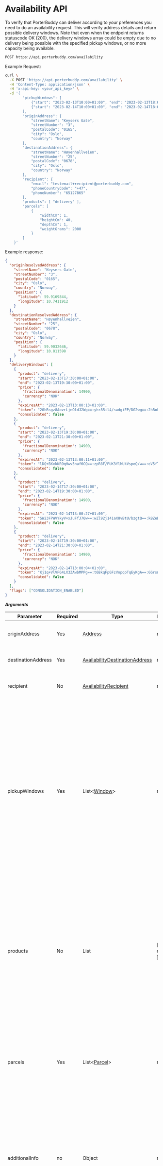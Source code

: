 # Availability API

To verify that PorterBuddy can deliver according to your preferences you need to do an availability request. This will verify address details and return possible delivery windows. Note that even when the endpoint returns statuscode OK (200), the delivery windows array could be empty due to no delivery being possible with the specified pickup windows, or no more capacity being available.

```bash
POST https://api.porterbuddy.com/availability
```

Example Request:

```bash
curl \
  -X POST 'https://api.porterbuddy.com/availability' \
  -H 'Content-Type: application/json' \
  -H 'x-api-key: <your_api_key>' \
  -d '{
        "pickupWindows": [
            {"start": "2023-02-13T10:00+01:00", "end": "2023-02-13T18:00+01:00"},
            {"start": "2023-02-14T10:00+01:00", "end": "2023-02-14T18:00+01:00"}
        ],
        "originAddress": {
            "streetName": "Keysers Gate",
            "streetNumber": "3",
            "postalCode": "0165",
            "city": "Oslo",
            "country": "Norway"
        },
        "destinationAddress": {
            "streetName": "Høyenhallveien",
            "streetNumber": "25",
            "postalCode": "0678",
            "city": "Oslo",
            "country": "Norway"
        },
        "recipient": {
            "email": "testemail+recipient@porterbuddy.com",
            "phoneCountryCode": "+47",
            "phoneNumber": "65127865"
        },
        "products": [ "delivery" ],
        "parcels": [
            {
                "widthCm": 1,
                "heightCm": 40,
                "depthCm": 1,
                "weightGrams": 2000
            }
        ]
    }'
```

Example response:

```json
{
  "originResolvedAddress": {
    "streetName": "Keysers Gate",
    "streetNumber": "3",
    "postalCode": "0165",
    "city": "Oslo",
    "country": "Norway",
    "position": {
      "latitude": 59.9169844,
      "longitude": 10.7411912
    }
  },
  "destinationResolvedAddress": {
    "streetName": "Høyenhallveien",
    "streetNumber": "25",
    "postalCode": "0678",
    "city": "Oslo",
    "country": "Norway",
    "position": {
      "latitude": 59.9032646,
      "longitude": 10.811598
    }
  },
  "deliveryWindows": [
    {
      "product": "delivery",
      "start": "2023-02-13T17:30:00+01:00",
      "end": "2023-02-13T19:30:00+01:00",
      "price": {
        "fractionalDenomination": 14900,
        "currency": "NOK"
      },
      "expiresAt": "2023-02-13T13:00:13+01:00",
      "token": "20hRsgz8AovrLjeOldJ2Wg==:yhr85il4/swdgiEP/DG2wg==:2hBoFcmyTNLp/CTfX3sTGslOJr9sXAMxHggqq/h6tGmUuCEB2Vfy8uyNIWfg3qf6d7nj84Aj2sbwMLK2hETe14L4qgnlZHVSkBcktYPc6VCp9vEZhXErpQS3HoSyRU+mVcF2SNGP4s5TI5x7S6oq4Q==",
      "consolidated": false
    },
    {
      "product": "delivery",
      "start": "2023-02-13T19:30:00+01:00",
      "end": "2023-02-13T21:30:00+01:00",
      "price": {
        "fractionalDenomination": 14900,
        "currency": "NOK"
      },
      "expiresAt": "2023-02-13T13:00:11+01:00",
      "token": "lDQ+BXxkKR9qHwv5naf6CQ==:zpR8F/PUK3YlhUkVspoQ/w==:eV5fTEQmv/6We+KaK32ji31FHHHKaG4/GFQO8s/BX9dLKQ4QlV6gLZYtXOCQU+WfbYe+x9pJOfdjaXRfC2M4oNq+bHtNHSQKY7rfjAV3IoG2DSqvT9a+z4Lp8yuFOvonEUlzWlEiT2inTcnju+JlYQ==",
      "consolidated": false
    },
    {
      "product": "delivery",
      "start": "2023-02-14T17:30:00+01:00",
      "end": "2023-02-14T19:30:00+01:00",
      "price": {
        "fractionalDenomination": 14900,
        "currency": "NOK"
      },
      "expiresAt": "2023-02-14T13:00:27+01:00",
      "token": "SW23FPWVYkyV+xJuFfJ76w==:wZl92j141aX8vBtU/bzgtQ==:kBZeBgu+JoYMaasgk+Y+F4Bsd6ntn3Q8hkbGX9/ysfnppPTmqe24ZZeBdtDwh2364DMUhc+hpyK2Aau8jW7FC/gl4E3Q84j+7OnX3CNYuRzoNlYsXI749XGr86YbVU6wt8olw8pNkkLsyF17oNDA3g==",
      "consolidated": false
    },
    {
      "product": "delivery",
      "start": "2023-02-14T19:30:00+01:00",
      "end": "2023-02-14T21:30:00+01:00",
      "price": {
        "fractionalDenomination": 14900,
        "currency": "NOK"
      },
      "expiresAt": "2023-02-14T13:00:04+01:00",
      "token": "Kj1q+VlVFG4LX3ZAwbMPPg==:t6BkqFpGFzVnpqoTqEyKgA==:GGrsm1gUTetg8ux9sTs0/+X7mQiG/9a4y67BZoXPRjB3g8F+OK4NVyaYZAdIsLcdbO36jNta8hEyyCDxVee2qi7+95RJXBP/7wuH4Ik/S2/fq+8gHBQhISm0ba9TyO4ujytN5eAlXmoZgSQSXFG2tg==",
      "consolidated": false
    }
  ],
  "flags": ["CONSOLIDATION_ENABLED"]
}
```

**_Arguments_**

| Parameter          | Required | Type                                                                                                  | Default      | Description                                                                                                                                                                                                                                                                                                                                         |
| ------------------ | -------- | ----------------------------------------------------------------------------------------------------- | ------------ | --------------------------------------------------------------------------------------------------------------------------------------------------------------------------------------------------------------------------------------------------------------------------------------------------------------------------------------------------- |
| originAddress      | Yes      | [Address](https://developer.porterbuddy.com/#address)                                                 | none         | The pick up location for the merchandise                                                                                                                                                                                                                                                                                                            |
| destinationAddress | Yes      | [AvailabilityDestinationAddress](https://developer.porterbuddy.com/#availability-destination-address) | none         | The destination for the merchandise                                                                                                                                                                                                                                                                                                                 |
| recipient          | No       | [AvailabilityRecipient](https://developer.porterbuddy.com/#availability-recipient)                    | none         | The contact details of the delivery recipient                                                                                                                                                                                                                                                                                                       |
| pickupWindows      | Yes      | List<[Window](https://developer.porterbuddy.com/#window)>                                             | none         | The windows when the package is available for pick-up. We recommend sending wide windows and for multiple days. Ex: If the package is ready for pick up from 3pm on monday and the store closes at 7pm, the first window will be 3pm-7pm the first day, and the following windows should probably be the opening hours for the store the next days. |
| products           | No       | List                                                                                                  | [ delivery ] | The name of the product needed. Currently, only the product "delivery" is available. Multiple products here will result in windows in the list for each product. Each window has a 'product' attribute which signals which product this is for.                                                                                                     |
| parcels            | Yes      | List<[Parcel](https://developer.porterbuddy.com/#parcel)>                                             | none         | The list of parcels that you want to transport. This will affect which couriers can fulfill the delivery. A smaller car cannot drive packages that won't fit in it's trunk.                                                                                                                                                                         |
| additionalInfo     | no       | Object                                                                                                | null         | Object reserved for additional information. This argument is intended to be provided by the checkout widget and needs to be passed-through as is, without further modifications.                                                                                                                                                                    |

**Availability Destination Address**

| Parameter    | Required | Type   | Default | Description                                          |
| ------------ | -------- | ------ | ------- | ---------------------------------------------------- |
| streetName   | No       | String | none    | Name of the street                                   |
| streetNumber | No       | String | none    | Number of the street. Including any letters. Ex: 10d |
| postalCode   | Yes      | String | none    | The postal code of the address                       |
| city         | No       | String | none    | The city of the address                              |
| country      | Yes      | String | none    | The country of the address                           |

**Availability Recipient**

| Parameter        | Required | Type   | Default | Description                       |
| ---------------- | -------- | ------ | ------- | --------------------------------- |
| email            | No       | String | none    | Email                             |
| phoneCountryCode | No       | String | +47     | Country code for the phone number |
| phoneNumber      | No       | String | none    | Phone number                      |

**_Response_**

| Parameter                  | Type                                                                                          | Description                                                                                                                                                                                |
| -------------------------- | --------------------------------------------------------------------------------------------- | ------------------------------------------------------------------------------------------------------------------------------------------------------------------------------------------ |
| originResolvedAddress      | [Resolved Address](https://developer.porterbuddy.com/#resolved-address)                       | Resolved origin. We will resolve the origin against Google\'s APIs. The exact details we find will be returned here.                                                                       |
| destinationResolvedAddress | [Resolved Address](https://developer.porterbuddy.com/#resolved-address)                       | Resolved destination. Like with the origin, we will try to resolve the exact details. The result will be returned here.                                                                    |
| deliveryWindows            | List<[DeliveryWindow](https://developer.porterbuddy.com/#delivery-window)>                    | The available windows for the destination. This is tied to the pick up windows given in the request, so any changes to those will affect these windows as well.                            |
| consolidatedWindow         | [ConsolidatedDeliveryWindow](https://developer.porterbuddy.com/#consolidated-delivery-window) | Available window for the destination. Present if the recipient field was present in the request and the customer has already placed one or more orders within one of the delivery windows. |
| flags                      | List                                                                                          | A list of flags indicating if certain features are enabled in the shop configuration. Mainly used for our own checkout widgets. This property will be omitted if the list would be empty.  |

**Resolved Address**

| Parameter    | Required | Type                | Default | Description                                             |
| ------------ | -------- | ------------------- | ------- | ------------------------------------------------------- |
| streetName   | Yes      | String              | none    | Name of the street                                      |
| streetNumber | Yes      | String              | none    | Number of the street. Including any letters. Ex: 10d    |
| postalCode   | Yes      | String              | none    | The postal code of the address                          |
| city         | Yes      | String              | none    | The city of the address                                 |
| country      | Yes      | String              | none    | The country of the address                              |
| position     | Yes      | Position (lat/long) | none    | The exact position of the address in longitude/latitude |

**Delivery Window**

| Parameter    | Type                                              | Description                                                                                                                                                                                                                                |
| ------------ | ------------------------------------------------- | ------------------------------------------------------------------------------------------------------------------------------------------------------------------------------------------------------------------------------------------ |
| start        | DateTime                                          | The start of the window                                                                                                                                                                                                                    |
| end          | DateTime                                          | The end of the window                                                                                                                                                                                                                      |
| product      | String                                            | The product type this window is for. Example: delivery or express                                                                                                                                                                          |
| price        | [Price](https://developer.porterbuddy.com/#price) | The price given for the specific window                                                                                                                                                                                                    |
| displayPrice | [Price](https://developer.porterbuddy.com/#price) | The display price given for the specific window, calculated based the store's configured base display price. Used to show the end customer a price different from the actual price. Only returned when a base display price is configured. |
| expiresAt    | DateTime                                          | After this time this window should not be shown as an option. Either remove the window or do a full refresh of the availability.                                                                                                           |
| token        | String                                            | The token is to be sent back when placing and order. It makes sure that the window and price that was offered for availability at that specific point in time is what is registered on the order.                                          |
| consolidated | Boolean                                           | If true, there is another order present for the same customer with that window, so the orders can be consolidated.                                                                                                                         |

**Consolidated Delivery Window**

| Parameter    | Type                                              | Description                                                                                                                                                                                                                                |
| ------------ | ------------------------------------------------- | ------------------------------------------------------------------------------------------------------------------------------------------------------------------------------------------------------------------------------------------ |
| start        | DateTime                                          | The start of the window, may be omitted if anonymous consolidation is used.                                                                                                                                                                |
| end          | DateTime                                          | The end of the window, may be omitted if anonymous consolidation is used.                                                                                                                                                                  |
| product      | String                                            | The product type this window is for. Example: delivery or express                                                                                                                                                                          |
| price        | [Price](https://developer.porterbuddy.com/#price) | The price given for the specific window                                                                                                                                                                                                    |
| displayPrice | [Price](https://developer.porterbuddy.com/#price) | The display price given for the specific window, calculated based the store's configured base display price. Used to show the end customer a price different from the actual price. Only returned when a base display price is configured. |
| expiresAt    | DateTime                                          | After this time this window should not be shown as an option. Either remove the window or do a full refresh of the availability.                                                                                                           |
| token        | String                                            | The token is to be sent back when placing and order. It makes sure that the window and price that was offered for availability at that specific point in time is what is registered on the order.                                          |
| consolidated | Boolean                                           | If true, there is another order present for the same customer with that window, so the orders can be consolidated.                                                                                                                         |

**Price**

| Parameter              | Type    | Description                                                                          |
| ---------------------- | ------- | ------------------------------------------------------------------------------------ |
| fractionalDenomination | Integer | The price in the lowest denominator. Ex: 8.32kr = 100 fractionalDenomination (cents) |
| currency               | String  | The currency specified. Usually "NOK".                                               |
